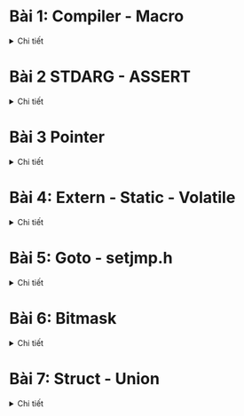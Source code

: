 # Bài 1: Compiler - Macro
<details><summary>Chi tiết</summary>
<p>
	
## Compiler
<details><summary>Chi tiết</summary>   
<p> 
	
Trình biên dịch (compiler) trong C/C++ là công cụ chuyển đổi mã nguồn từ ngôn ngữ lập trình cấp cao (C hoặc C++) sang mã máy hoặc mã thực thi để máy tính có thể hiểu và thực hiện
 ![image](https://github.com/user-attachments/assets/abb9cd9f-07b4-4ebc-a624-dd9db724e8de)
 
 ## 1 Preprocessing (Tiền Xử Lý)

 <details><summary>Chi tiết</summary>   
<p> 

 Tiền xử lý là giai đoạn đầu tiên trong quá trình biên dịch một chương trình C. Nó là một bước quan trọng, diễn ra trước khi mã nguồn C được chuyển đổi thành mã máy. 
 Mục đích chính của tiền xử lý là chuẩn bị mã nguồn cho giai đoạn biên dịch tiếp theo
##  Các công việc chính của tiền xử lý:
Bao gồm các file header: Các chỉ thị như #include <stdio.h> sẽ yêu cầu tiền xử lý đưa toàn bộ nội dung của file header vào mã nguồn tại vị trí của chỉ thị. Các file header thường chứa các khai báo hàm, cấu trúc dữ liệu và các macro được sử dụng trong chương trình.
-***Định nghĩa macro: Các macro là những đoạn mã được đặt tên, cho phép bạn thay thế một đoạn mã bằng một tên ngắn gọn. Ví dụ:#define PI 3.14159
Điều kiện biên dịch: Các chỉ thị như #ifdef, #ifndef, #if, #else, #endif cho phép bạn điều khiển việc biên dịch các đoạn mã khác nhau dựa trên các điều kiện nhất định. Điều này rất hữu ích khi bạn muốn tạo ra các phiên bản khác nhau của một chương trình.

+ #include để chèn nội dung từ các file khác vào mã nguồn.
+ #define, #undef: là một chỉ thị của preprocessor dùng để định nghĩa/hủy định nghĩa macro
+ #if: Kiểm tra điều kiện; nếu đúng, mã bên trong sẽ được biên dịch.
+ #elif: Kiểm tra điều kiện khác nếu #if hoặc #elif trước đó sai.
+ #else: Biên dịch mã nếu tất cả điều kiện trước đó (#if, #elif) đều sai.
+ #ifdef: Biên dịch mã nếu một macro đã được định nghĩa.
+ #ifndef: Kiểm tra xem một đoạn mã hoặc 1 biến đã được định nghĩa chưa, nếu đã được định nghĩa thì sẽ không lặp lại nội dung
+ Xóa bỏ các comment: Tiền xử lý loại bỏ tất cả các comment trong mã nguồn (các dòng bắt đầu bằng // hoặc nằm giữa /* và */).
  
    </p>
</details> 

## 2 Compiler (GCC.g++)
<details><summary>Chi tiết</summary>   
<p> 
  
### Mục đích: Chuyển mã nguồn đã được tiền xử lý thành mã assembly.
### Công việc:
+ Phân tích cú pháp: Kiểm tra xem mã nguồn có tuân thủ đúng cú pháp của ngôn ngữ C hay không.
+ Phân tích ngữ nghĩa: Kiểm tra xem các biểu thức và câu lệnh có ý nghĩa hợp lý hay không.
+ Tạo mã assembly: Chuyển đổi mã nguồn thành mã assembly, một ngôn ngữ cấp thấp hơn, gần với ngôn ngữ máy tính hơn.
### Kết quả: Một file chứa mã assembly (.s).
</p>
</details>

## 3 Assembler (as)
<details><summary>Chi tiết</summary>   
<p> 
	
### Mục đích:
+ Chuyển mã assembly thành mã máy.
### Công việc:
+ Dịch mã assembly: Mỗi dòng lệnh assembly được dịch thành một hoặc nhiều lệnh máy tương ứng.
### Kết quả: 
+ Một file chứa mã máy chưa được liên kết (.o hoặc .obj).
</p>
</details>

## 4 Liên kết (Linking):
<details><summary>Chi tiết</summary>   
<p> 
	
### Mục đích: 
+ Kết hợp các file mã máy (.o hoặc .obj) với các thư viện (static library) để tạo thành một file thực thi hoàn chỉnh.
## Công việc:
+ Giải quyết các tham chiếu: Liên kết các hàm và biến được khai báo trong một file với định nghĩa của chúng trong các file khác hoặc trong thư viện.
+ Tạo file thực thi: Tạo ra một file thực thi (.exe) có thể chạy được trên hệ điều hành.
</p>
</details>

## 2,Macro
<details><summary>Chi tiết</summary>   
<p> 
Hiểu đơn giản thôi thì ***Macro*** là những thứ được định nghĩa trước quá trình Preprocessor diễn ra như: các thư viện được thêm vào #include, hoặc là các định nghĩa được viết vào #define.
+ thư viện **#inlcude** thì hiểu đơn giản đó là một file code khác được dán vào chương trình của mình là mình có thể sử dụng các thứ được viết sẵn trong file code đó ra để sử dụng.
+ **#define** hiểu đơn giản như là thay thế một đoạn code này bằng một cái tên khác cho dễ đọc và dễ hình dung hơn, và giúp chương trình dễ bảo trì.
+ Ngoài #define chúng ta còn có **#undef** dùng để định nghĩa lại các macro đã định nghĩa trước đó.
+ Ngoài ra còn có **#if, #elif, #else** thì nó cũng giống như các lệnh if else sài bình thương thôi, nó sẽ dựa theo các #define đã định nghĩa ở trước đó để thực hiện các điều kiện đúng 
+ Chỉ thị tiền xử lý **#ifdef, #ifndef** được hiểu đơn giản là đã được định nghĩa hoặc là chưa được định nghĩa. Với #ifdef thì nếu một #define trong điều kiện của #ifdef đã được định nghĩa thì nó sẽ thực hiện các câu lệnh trong điều kiện còn không thì chương trình sẽ không thực hiện nữa. Còn với #ifndef thì ngược lại, nếu một #define trong điều kiện của #ifndef chưa được định nghĩa thì nó sẽ thực hiện các câu lệnh trong điều kiện còn nếu đã được định nghĩa rồi thì nó sẽ không thực hiện nữa. Với #ifndef thì được sử dụng như là tránh các lỗi liên quan tới việc chèn thư viện bị trùng nhau trong một file.
+ **Variadic macro** Là một dạng macro cho phép nhận một số lượng biến tham số có thể thay đổi. Giúp định nghĩa các macro có thể xử lý một lượng biến đầu vào khác nhau.
</p>
</details>

 </p>
</details>

</p>
</details>
 

# Bài 2 STDARG - ASSERT
<details><summary>Chi tiết</summary>   
<p>
	
## STDARG (stdarg.h)
<details><summary>Chi tiết</summary>   
<p>
	
**STDARG** là viết tắt của standard argument. Thư viện **stdarg.h**trong C cung cấp một cơ chế để các hàm có thể nhận một số lượng đối số thay đổi. Điều này rất hữu ích khi bạn không biết trước sẽ có bao nhiêu đối số được truyền vào hàm.

#### Các hàm chính trong stdarg.h:

+ va_list: Một kiểu dữ liệu đặc biệt dùng để lưu trữ thông tin về danh sách các đối số biến đổi.
+ va_start: Khởi tạo một đối tượng va_list trước khi truy cập các đối số.
+ va_arg: Truy cập đến một đối số cụ thể trong danh sách đối số biến đổi.
+ va_end: Kết thúc việc sử dụng danh sách đối số biến đổi.
  </p>
</details>

## ASSERT (assert.h)
<details><summary>Chi tiết</summary>   
<p> 
  
**ASSERT** là một macro (một đoạn mã được thay thế bằng một giá trị khác trước khi biên dịch) được sử dụng để kiểm tra các điều kiện giả định trong chương trình. Nếu điều kiện không đúng, chương trình sẽ bị dừng và thông báo lỗi.
#### Cách sử dụng:
```bash
#include <assert.h>

int main() {
    int x = 10;
    assert(x > 0); // Nếu x <= 0, chương trình sẽ dừng và báo lỗi
    // ...
}
```

#### Lợi ích của ASSERT:

+ Phát hiện lỗi sớm: Giúp phát hiện các lỗi trong giai đoạn phát triển.
+ Tăng tính tin cậy của chương trình: Đảm bảo rằng các giả định của chương trình luôn đúng.
+ Tạo ra các đoạn mã rõ ràng hơn: Làm cho mã nguồn dễ đọc và hiểu hơn.
#### Lưu ý:

+ Trong sản xuất: Thường tắt các kiểm tra ASSERT bằng macro NDEBUG để tăng hiệu suất.
ASSERT không thay thế cho việc kiểm tra lỗi đầy đủ: Nó chỉ là một công cụ hỗ trợ.

</p>
</details>

## Kết hợp STDARG và ASSERT
<details><summary>Chi tiết</summary>   
<p> 
  
Chúng ta có thể kết hợp STDARG và ASSERT để kiểm tra tính hợp lệ của các đối số truyền vào hàm có số lượng thay đổi
#### ví dụ 
```bash
void printNumbers(int count, ...) {
    assert(count > 0); // Kiểm tra số lượng đối số phải lớn hơn 0
    // ...
}
```
### Tổng kết:

+ **STDARG** cho phép các hàm có số lượng đối số linh hoạt.
+ **ASSERT** giúp đảm bảo tính đúng đắn của chương trình bằng cách kiểm tra các điều kiện giả định.
+ Kết hợp cả hai giúp tạo ra các hàm mạnh mẽ và đáng tin cậy.
### Khi nào nên sử dụng:

+ **STDARG**: Khi bạn cần viết các hàm có thể nhận một số lượng đối số khác nhau, ví dụ như các hàm in, hàm tính toán tổng.
+ **ASSERT**: Khi bạn muốn kiểm tra các điều kiện quan trọng trong chương trình, đặc biệt là trong giai đoạn phát triển.
### Lưu ý:

+ Việc sử dụng quá nhiều ASSERT có thể làm giảm hiệu suất của chương trình.
+ Nên sử dụng ASSERT một cách có chọn lọc và hợp lý.
</p>
</details>

  </p>
</details>

# Bài 3 Pointer
<details><summary>Chi tiết</summary>   
<p> 
	
	
## khái niệm  
<details><summary>Chi tiết</summary>   
<p>
	
+Trong ngôn ngữ lập trình C, con trỏ (pointer) là một biến chứa địa chỉ bộ nhớ của một biến khác. Việc sử dụng con trỏ giúp chúng ta thực hiện các thao tác trên bộ nhớ một cách linh hoạt hơn
#### Cách khai báo:
+ int *ptr;  // con trỏ đến kiểu int
+ char *ptr_char;  // con trỏ đến kiểu char
+ float *ptr_float;  // con trỏ đến kiểu float
#### Lấy địa chỉ của một biến:
```bash
int x = 10;
int *ptr_x = &x;  // ptr_x giờ đây chứa địa chỉ của x
```
#### Sử dụng con trỏ để truy cập giá trị:
```bash
int y = *ptr_x;  // y sẽ bằng giá trị của x
```
Kích thước của con trỏ sẽ phụ thuộc kiến trúc máy tính và trình biên dịch. Ta có thể dùng sizeof() để kiểm tra kích thước của con trỏ:
```bash
#include <stdio.h>

int main() {
    int *ptr;
    printf("Size of pointer: %lu bytes\n", sizeof(ptr));
    return 0;
}
```
Ví dụ:
```bash
#include <stdio.h>
void swap(int *a, int *b)
{
    int tmp = *a;
    *a = *b;
    *b = tmp;

}

int main()
{
   int a = 10, b = 20;
   swap(&a, &b);

   printf("value a is: %d\n", a);
   printf("value b is: %d\n", b);

    return 0;
}
```
</p>
</details>

## Các loại pointer:
<details><summary>Chi tiết</summary>   
<p> 
  
#### Void pointer:
Void pointer thường dùng để trỏ để tới bất kỳ địa chỉ nào mà không cần biết tới kiểu dữ liệu của giá trị tại địa chỉ đó.

```bash

void *ptr_void;

```

	Ví dụ:
 ```bash
#include <stdio.h>
#include <stdlib.h>

int main() {
   
    int value = 5;
    double test = 15.7;
    char letter = 'A';
   
    void *ptr = &value;
    printf("value is: %d\n", *(int*)(ptr));

    ptr = &test;
    printf("value is: %f\n", *(double*)(ptr));

    ptr = &letter;
    printf("value is: %c\n", *(char*)(ptr));
   
    return 0;
}

```

#### Pointer to Constant:
	Định nghĩa một con trỏ không thể thay đổi giá trị tại địa chỉ mà nó trỏ đến thông qua dereference nhưng giá trị tại địa chỉ đó có thể thay đổi.
 
	+ Ví dụ:
  ```bash
#include <stdio.h>
#include <stdlib.h>

int main() {
    
    int value = 5;
    int const *ptr_const = &value;

    //*ptr_const = 7; // wrong
    //ptr_const++; // right
    
    printf("value: %d\n", *ptr_const);

    value = 9;
    printf("value: %d\n", *ptr_const);

    return 0;
}
```
#### Constant Pointer:
	Định nghĩa một con trỏ mà giá trị nó trỏ đến (địa chỉ ) không thể thay đổi. Tức là khi con trỏ này được khởi tạo thì nó sẽ không thể trỏ tới địa chỉ khác.
```bash 
#include <stdio.h>
#include <stdlib.h>


int main() {
    
    int value = 5;
    int test = 15;
    int *const const_ptr = &value;

    printf("value: %d\n", *const_ptr);

    *const_ptr = 7;
    printf("value: %d\n", *const_ptr);

    //const_ptr = &test; // wrong
    
    return 0;
}

```


#### Function pointer:
+ Pointer to function (con trỏ hàm) là một biến mà giữ địa chỉ của một hàm. Có nghĩa là, nó trỏ đến vùng nhớ trong bộ nhớ chứa mã máy của hàm được định nghĩa trong chương trình.
+ Trong ngôn ngữ lập trình C, con trỏ hàm cho phép bạn truyền một hàm như là một đối số cho một hàm khác, lưu trữ địa chỉ của hàm trong một cấu trúc dữ liệu, hoặc thậm chí truyền hàm như một giá trị trả về từ một hàm khác.
  
```bash   
Ví dụ:
#include <stdio.h>

// Hàm mẫu 1
void greetEnglish() {
    printf("Hello!\n");
}

// Hàm mẫu 2
void greetFrench() {
    printf("Bonjour!\n");
}

int main() {
    // Khai báo con trỏ hàm
    void (*ptrToGreet)();

    // Gán địa chỉ của hàm greetEnglish cho con trỏ hàm
    ptrToGreet = greetEnglish;

    // Gọi hàm thông qua con trỏ hàm
    (*ptrToGreet)();  // In ra: Hello!

    // Gán địa chỉ của hàm greetFrench cho con trỏ hàm
    ptrToGreet = greetFrench;

    // Gọi hàm thông qua con trỏ hàm
    (*ptrToGreet)();  // In ra: Bonjour!

    return 0;
}

```

	
	Trong ví dụ này, ptrToGreet là một con trỏ hàm có thể trỏ đến các hàm greetEnglish và greetFrench. Việc này giúp linh hoạt trong việc chọn và sử dụng hàm tương ứng tại thời điểm chạy.
```bash  
	Ví dụ 2:
#include <stdio.h>

void sum(int a, int b)
{
    printf("Sum of %d and %d is: %d\n",a,b, a+b);
}

void subtract(int a, int b)
{
    printf("Subtract of %d by %d is: %d \n",a,b, a-b);
    
}

void multiple(int a, int b)
{
    printf("Multiple of %d and %d is: %d \n",a,b, a*b );
    
}

void divide(int a, int b)
{
    if (b == 0)
    {
        printf("Mau so phai khac 0\n");
        return;
    }
    
    printf("%d divided by %d is: %f \n",a,b, (double)a / (double)b);
    
}

void calculator(void (*ptr)(int a, int b), int a, int b)
{
    printf("Program calculate: \n");
    ptr(a,b);
}

int main()
{
    void (*ptrToFunc)(int,int);
    ptrToFunc = &divide;

    calculator(ptrToFunc,5,2);

    return 0;
}

```

	
**ptrToFunc** là một con trỏ hàm trỏ đến các hàm sum, subtract, multiple, divide. **Hàm calculator** với 3 tham số truyền vào là: con trỏ hàm, a, b, và sẽ call function mà con trỏ đang trỏ tới và truyền vào 2 tham số a và b.
#### Pointer to pointer:
**Con trỏ đến con trỏ (Pointer to Pointer)** là một kiểu dữ liệu trong ngôn ngữ lập trình cho phép bạn lưu trữ địa chỉ của một con trỏ. Con trỏ đến con trỏ cung cấp một cấp bậc trỏ mới, cho phép bạn thay đổi giá trị của con trỏ gốc. Cấp bậc này có thể hữu ích trong nhiều tình huống, đặc biệt là khi bạn làm việc với các hàm cần thay đổi giá trị của con trỏ.
```bash 
	Ví dụ:
#include <stdio.h>

int main() {
    int value = 42;
    int *ptr1 = &value;  // Con trỏ thường trỏ đến một biến

    int **ptr2 = &ptr1;  // Con trỏ đến con trỏ

    printf("Value: %d\n", **ptr2);

    return 0;
}
```



**Trong ví dụ này:**
+ ptr1 là một con trỏ thường trỏ đến biến value.
+ ptr2 là một con trỏ đến con trỏ, trỏ đến địa chỉ của ptr1.
+ Khi sử dụng **ptr2, chúng ta có thể truy cập giá trị của biến value.
+	Ứng dụng phổ biến trong cấp phát động mảng hai chiều:
 ```bash 
#include <stdio.h>
#include <stdlib.h>

void allocate2DArray(int ***arr, int rows, int columns) {
    // Cấp phát bộ nhớ cho mảng con trỏ
    *arr = (int**)malloc(rows * sizeof(int*));

    // Cấp phát bộ nhớ cho mỗi hàng
    for (int i = 0; i < rows; ++i) {
        (*arr)[i] = (int*)malloc(columns * sizeof(int));
    }
}

void initialize2DArray(int ***arr, int rows, int columns) {
    // Gán giá trị cho mảng 2D
    for (int i = 0; i < rows; ++i) {
        for (int j = 0; j < columns; ++j) {
            (*arr)[i][j] = i * columns + j + 1;
        }
    }
}

void print2DArray(int **arr, int rows, int columns) {
    // In ra giá trị của mảng 2D
    for (int i = 0; i < rows; ++i) {
        for (int j = 0; j < columns; ++j) {
            printf("%4d ", arr[i][j]);
        }
        printf("\n");
    }
}

void free2DArray(int ***arr, int rows) {
    // Giải phóng bộ nhớ của mảng 2D
    for (int i = 0; i < rows; ++i) {
        free((*arr)[i]);
    }
    free(*arr);
}

int main() {
    int rows = 3, columns = 4;
    int **matrix;

    // Cấp phát bộ nhớ cho mảng 2D
    allocate2DArray(&matrix, rows, columns);

    // Khởi tạo giá trị cho mảng 2D
    initialize2DArray(&matrix, rows, columns);

    // In ra giá trị của mảng 2D
    printf("2D Array:\n");
    print2DArray(matrix, rows, columns);

    // Giải phóng bộ nhớ của mảng 2D
    free2DArray(&matrix, rows);

    return 0;
}

```

#### NULL pointer:
**Null** Pointer là một con trỏ không trỏ đến bất kỳ đối tượng hoặc vùng nhớ cụ thể nào. Trong ngôn ngữ lập trình C, một con trỏ có thể được gán giá trị NULL để biểu diễn trạng thái null.
```bash 
	Ví dụ:
#include <stdio.h>

int main() {
    int *ptr = NULL;  // Gán giá trị NULL cho con trỏ

    if (ptr == NULL) {
        printf("Pointer is NULL\n");
    } else {
        printf("Pointer is not NULL\n");
    }

    return 0;
}
```
**Trong ví dụ này:**
+ Con trỏ ptr được khai báo và được gán giá trị NULL.
+ Một điều kiện kiểm tra xem con trỏ có trỏ đến một đối tượng nào đó hay không.
+ Nếu con trỏ bằng NULL, chương trình in ra "Pointer is NULL", ngược lại nếu con trỏ không bằng NULL, chương trình in ra "Pointer is not NULL".
+ Sử dụng null pointer thường hữu ích để kiểm tra xem một con trỏ đã được khởi tạo và có trỏ đến một vùng nhớ hợp lệ chưa. Tránh dereferencing (sử dụng giá trị mà con trỏ trỏ đến) một null pointer là quan trọng để tránh lỗi chương trình.
</p>
</details>

</p>
</details>

# Bài 4: Extern - Static - Volatile
<details><summary>Chi tiết</summary>   
<p> 
  
## Extern
<details><summary>Chi tiết</summary>   
<p> 
	
**Khái niệm Extern trong ngôn ngữ lập trình C** được sử dụng để thông báo rằng một biến hoặc hàm đã được khai báo ở một nơi khác trong chương trình hoặc trong một file nguồn khác. Điều này giúp chương trình hiểu rằng biến hoặc hàm đã được định nghĩa và sẽ được sử dụng từ một vị trí khác, giúp quản lý sự liên kết giữa các phần khác nhau của chương trình hoặc giữa các file nguồn.
	**Ví dụ:**
 ```bash 
	File main.c
#include <stdio.h>

int value = 90;

extern void display();

int main()

{
	printf("hello\n");
	display();
}


	File other.c
#include <stdio.h>

extern int value;
void display()
{
	printf("value: %d\n", value);
}

```
#### Ứng dụng:
**Chia sẻ biến và hàm giữa các file nguồn:**
+ Extern cho phép bạn chia sẻ biến và hàm giữa nhiều file nguồn trong một chương trình.
+ Điều này hữu ích khi bạn muốn tách chương trình thành các phần nhỏ để quản lý dễ dàng hơn.
+ Chia sẻ biến và hàm giữa các module hoặc thư viện:
+ Extern có thể được sử dụng để kết nối các module hoặc thư viện trong một dự án lớn.
**Khai báo hàm trong trường hợp định nghĩa sau:**
Nếu bạn muốn sử dụng một hàm trước khi nó được định nghĩa trong mã nguồn, bạn có thể sử dụng extern để khai báo hàm.
**Biến toàn cục giữa các tệp nguồn:**
Khi có một biến toàn cục được sử dụng trong nhiều file nguồn, extern giúp các file nguồn biết về sự tồn tại của biến đó.
**Chia sẻ hằng số giữa các file nguồn:**
Nếu bạn có một hằng số được sử dụng ở nhiều nơi, bạn có thể sử dụng extern để chia sẻ giá trị của hằng số đó giữa các file nguồn.

</p>
</details>

### Static
<details><summary>Chi tiết</summary>   
<p> 
	
**Static local variables**
Khi static được sử dụng với local variables (biến cục bộ - khai báo biến trong một hàm), nó giữ giá trị của biến qua các lần gọi hàm và giữ phạm vi của biến chỉ trong hàm đó.
#### Ví dụ:
```bash 
#include <stdio.h>

void exampleFunction() {
    static int count = 0;  // Biến static giữ giá trị qua các lần gọi hàm
    count++;
    printf("Count: %d\n", count);
}

int main() {
    exampleFunction();  // In ra "Count: 1"
    exampleFunction();  // In ra "Count: 2"
    exampleFunction();  // In ra "Count: 3"
    return 0;
}
```

#### Ứng dụng:
+ Lưu trữ trạng thái giữa các lần gọi hàm: Sử dụng biến static để theo dõi trạng thái trạng thái giữa các lần gọi hàm mà không cần sử dụng biến toàn cục.
Static global variables
+ Khi static được sử dụng với global variables ( biến toàn cục - khai báo biến bên ngoài hàm), nó hạn chế phạm vi của biến đó chỉ trong file nguồn hiện tại.
	#### Ví dụ:
```bash
	File main.c
#include <stdio.h>

extern void display();
//extern int s_g_value;
extern int g_value;

int main()
{
	printf("hello\n");
	g_value = 40;
	
	display();

	return 0;
}




	File other.c:
#include <stdio.h>

int g_value = 30;
static int s_g_value = 20;


void display()
{
	printf("static global value: %d\n", s_g_value);
	printf("global value: %d\n", g_value);
}

```
### Static trong class
Khi một thành viên của lớp được khai báo là static, nó thuộc về lớp chứ không thuộc về các đối tượng cụ thể của lớp đó. Các đối tượng của lớp sẽ chia sẻ cùng một bản sao của thành viên static, và nó có thể được truy cập mà không cần tạo đối tượng. Nó thường được sử dụng để lưu trữ dữ liệu chung của tất cả đối tượng.
#### Ví dụ:
```bash
#include <iostream>

typedef enum
{
    red = 0,
    blue,
    green,
    purple,
    black,
    yellow
} Pen_Color;

void print_color_pen(Pen_Color color)
{
    switch (color)
    {
    case red:
        std::cout << "Red\n";
        break;
    case blue:
        std::cout << "Blue\n";
        break;
    case green:
        std::cout << "Green\n";
        break;
    
    default:
        break;
    }
}


class PEN
{
public:
    Pen_Color pen_color;
    static int pen_length;

    PEN(Pen_Color color);
    Pen_Color get_color()
    {
        return pen_color;
    }
    void set_length(int length)
    {
        pen_length = length;
    }
};

int PEN::pen_length;

PEN::PEN(Pen_Color color)
{
    pen_color = color;
    pen_length = 10;
}


int main(int argc, char const *argv[])
{
    PEN blue_pen(blue);
    PEN red_pen(red);
    PEN green_pen(green);

    blue_pen.set_length(9);

    std::cout << "Color: ";
    print_color_pen(blue_pen.get_color());
    std::cout << "Length: " << blue_pen.pen_length << '\n';

    std::cout << "Color: ";
    print_color_pen(red_pen.get_color());
    std::cout << "Length: " << red_pen.pen_length << '\n';

    std::cout << "Color: ";
    print_color_pen(green_pen.get_color());
    std::cout << "Length: " << green_pen.pen_length << '\n';

    return 0;
}

```

</p>
</details>

## Volatile
<details><summary>Chi tiết</summary>   
<p> 
  
	Từ khóa volatile trong ngôn ngữ lập trình C được sử dụng để báo hiệu cho trình biên dịch rằng một biến có thể thay đổi ngẫu nhiên, ngoài sự kiểm soát của chương trình. Việc này ngăn chặn trình biên dịch tối ưu hóa hoặc xóa bỏ các thao tác trên biến đó, giữ cho các thao tác trên biến được thực hiện như đã được định nghĩa.
#### Ví dụ:


### Register
	Trong ngôn ngữ lập trình C, từ khóa register được sử dụng để chỉ ra ý muốn của lập trình viên rằng một biến được sử dụng thường xuyên và có thể được lưu trữ trong một thanh ghi máy tính, chứ không phải trong bộ nhớ RAM. Việc này nhằm tăng tốc độ truy cập. Tuy nhiên, lưu ý rằng việc sử dụng register chỉ là một đề xuất cho trình biên dịch và không đảm bảo rằng biến sẽ được lưu trữ trong thanh ghi. Trong thực tế, trình biên dịch có thể quyết định không tuân thủ lời đề xuất này.
#### Ví dụ:
```bash
#include <stdio.h>
#include <time.h>

int main() {
    // Lưu thời điểm bắt đầu
    clock_t start_time = clock();

    // Đoạn mã của chương trình
    for (int i = 0; i < 1000000; ++i) {
        // Thực hiện một số công việc bất kỳ
    }

    // Lưu thời điểm kết thúc
    clock_t end_time = clock();

    // Tính thời gian chạy bằng miligiây
    double time_taken = ((double)(end_time - start_time)) / CLOCKS_PER_SEC;

    printf("Thoi gian chay cua chuong trinh: %f giay\n", time_taken);

    return 0;
}

```
</p>
</details>

</p>
</details>

# Bài 5: Goto - setjmp.h
<details><summary>Chi tiết</summary>   
<p> 
  
## Goto trong C
<details><summary>Chi tiết</summary>   
<p> 
  
**“ goto ”** là một từ khóa trong ngôn ngữ lập trình C, cho phép chương trình nhảy đến một nhãn (label) đã được đặt trước đó trong cùng một hàm. Mặc dù nó cung cấp khả năng kiểm soát flow của chương trình, nhưng việc sử dụng goto thường được xem là không tốt vì nó có thể làm cho mã nguồn trở nên khó đọc và khó bảo trì.

#### Ví dụ:
```bash
#include <stdio.h>

int main() {
    int i = 0;

    // Đặt nhãn
    start:
        if (i >= 5) {
            goto end;  // Chuyển control đến nhãn "end"
        }

        printf("%d ", i);
        i++;

        goto start;  // Chuyển control đến nhãn "start"

    // Nhãn "end"
    end:
        printf("\n");

    return 0;
}

 ```

+ Trong ví dụ này, goto được sử dụng để tạo một vòng lặp đơn giản. Khi i đạt đến giá trị 5, control sẽ chuyển đến nhãn "end" và kết thúc chương trình.
+ Việc sử dụng goto có thể làm cho mã nguồn trở nên khó bảo trì và khó đọc. Nhiều lập trình viên và chuẩn coding conventions không khuyến khích sử dụng goto nếu có cách thức khác để thực hiện logic. Thay vào đó, sử dụng các cấu trúc kiểm soát vòng lặp (for, while, do-while) và cấu trúc điều kiện (if, else) để viết mã nguồn dễ đọc và bảo trì hơn. 
+ Mặc dù sử dụng goto không được khuyến khích trong phần lớn các trường hợp vì nó có thể làm tăng khả năng phức tạp và khó bảo trì của mã nguồn, nhưng có một số tình huống cụ thể mà việc sử dụng goto có thể được coi là hợp lý:
#### Thoát khỏi nhiều cấp độ vòng lặp
	Trong một số trường hợp, việc thoát khỏi nhiều cấp độ vòng lặp có thể trở nên phức tạp nếu sử dụng cấu trúc kiểm soát vòng lặp thông thường. Trong tình huống như vậy, goto có thể được sử dụng để dễ dàng thoát khỏi nhiều cấp độ vòng lặp.
	**Ví dụ:**
 ```bash
for (int i = 0; i < 10; ++i) {
    for (int j = 0; j < 10; ++j) {
        if (some_condition(i, j)) {
            goto exit_loops;
        }
    }
}

exit_loops:

 ```


#### Xử lý lỗi và giải phóng bộ nhớ
	Trong trường hợp xử lý lỗi, có thể sử dụng goto để dễ dàng giải phóng bộ nhớ đã được cấp phát trước khi thoát khỏi hàm.
```bash
void process_data() {
    int *data = malloc(sizeof(int) * 100);
    if (data == NULL) {
        goto cleanup;
    }

    // Xử lý dữ liệu ở đây

    cleanup:
    free(data);
}
```



#### Implement Finite State Machines (FSM)
	Trong một số trường hợp, đặc biệt là khi triển khai Finite State Machines, goto có thể được sử dụng để chuyển đến các trạng thái khác nhau một cách dễ dàng.
 ```bash
switch (current_state) {
    case STATE_A:
        // Xử lý State A
        if (condition) {
            goto STATE_B;
        }
        break;

    case STATE_B:
        // Xử lý State B
        break;
}

 ```
</p>
</details>

## Thư viện setjmp.h
<details><summary>Chi tiết</summary>   
<p> 
  
**setjmp.h** là một thư viện trong ngôn ngữ lập trình C, cung cấp hai hàm chính là setjmp và longjmp. Cả hai hàm này thường được sử dụng để thực hiện xử lý ngoại lệ trong C, mặc dù nó không phải là một cách tiêu biểu để xử lý ngoại lệ trong ngôn ngữ này.
**Ví dụ:**
```bash
#include <stdio.h>
#include <setjmp.h>

jmp_buf buffer;

void risky_function() {
    printf("Entering risky_function\n");
    
    // Thiết lập điểm cho việc "quay lại"
    if (setjmp(buffer) != 0) {
        printf("Exiting risky_function due to longjmp\n");
        return;
    }

    // Mô phỏng một tình huống lỗi
    int error_condition = 1;
    if (error_condition) {
        printf("Error detected in risky_function\n");
        longjmp(buffer, 1);  // "Quay lại" tới điểm đã được thiết lập bởi setjmp
    }

    printf("Exiting risky_function normally\n");
}

int main() {
    printf("Starting main\n");
    risky_function();
    printf("Back in main after risky_function\n");

    return 0;
}
 ```


Trong ví dụ này, setjmp được sử dụng để thiết lập một điểm, và longjmp được sử dụng để "quay lại" điểm đã được thiết lập đó khi một tình huống lỗi được phát hiện trong hàm risky_function.

</p>
</details>

</p>
</details>

# Bài 6: Bitmask
<details><summary>Chi tiết</summary>   
<p> 
	
## Khái niệm cơ bản
<details><summary>Chi tiết</summary>   
<p> 
	Bitmask là một kỹ thuật sử dụng các bit để lưu trữ và thao tác với các cờ (flags) hoặc trạng thái. Có thể sử dụng bitmask để đặt, xóa và kiểm tra trạng thái của các bit cụ thể trong một từ (word).
	Bitmask thường được sử dụng để tối ưu hóa bộ nhớ, thực hiện các phép toán logic trên một cụm bit, và quản lý các trạng thái, quyền truy cập, hoặc các thuộc tính khác của một đối tượng.
</p>
</details>

## Các toán tử bitwise
<details><summary>Chi tiết</summary>   
<p>
	
### AND bitwise ( & )
Dùng để thực hiện phép AND bitwise giữa từng cặp bit của hai số. Kết quả là 1 nếu cả hai bit tương ứng đều là 1, ngược lại là 0.
**Ví dụ:**
int result = num1 & num2;

### OR bitwise ( | )
Dùng để thực hiện phép OR bitwise giữa từng cặp bit của hai số. Kết quả là 1 nếu có hơn một bit tương ứng là 1.
**Ví dụ:**
int result = num1 | num2;




### XOR bitwise
Dùng để thực hiện phép XOR bitwise giữa từng cặp bit của hai số. Kết quả là 1 nếu chỉ một trong hai bit tương ứng là 1.
**Ví dụ:**
int result = num1 ^ num2;


### NOT bitwise
Dùng để thực hiện phép NOT bitwise trên từng bit của một số. Kết quả là bit đảo ngược của số đó.
**Ví dụ:**
int result = ~num;


### Shift left và Shift right
+ Dùng để di chuyển bit sang trái hoặc sang phải.
+ Trong trường hợp <<, các bit ở bên phải sẽ được dịch sang trái, và các bit trái cùng sẽ được đặt giá trị 0.
+ Trong trường hợp >>, các bit ở bên trái sẽ được dịch sang phải, và các bit phải cùng sẽ được đặt giá trị 0 hoặc 1 tùy thuộc vào giá trị của bit cao nhất (bit dấu).
	**Ví dụ:**
+ int resultLeftShift = num << shiftAmount;
+ int resultRightShift = num >> shiftAmount;




	**Một số ví dụ và ứng dụng:**
```bash
  
#include <stdio.h>
#include <stdint.h>


#define GENDER        1 << 0  // Bit 0: Giới tính (0 = Nữ, 1 = Nam)
#define TSHIRT        1 << 1  // Bit 1: Áo thun (0 = Không, 1 = Có)
#define HAT           1 << 2  // Bit 2: Nón (0 = Không, 1 = Có)
#define SHOES         1 << 3  // Bit 3: Giày (0 = Không, 1 = Có)
// Tự thêm 5 tính năng khác
#define FEATURE1      1 << 4  // Bit 4: Tính năng 1
#define FEATURE2      1 << 5  // Bit 5: Tính năng 2
#define FEATURE3      1 << 6  // Bit 6: Tính năng 3
#define FEATURE4      1 << 7  // Bit 7: Tính năng 4

void enableFeature(uint8_t *features, uint8_t feature) {
    *features |= feature;
}

void disableFeature(uint8_t *features, uint8_t feature) {
    *features &= ~feature;
}


int isFeatureEnabled(uint8_t features, uint8_t feature) {
    return (features & feature) != 0;
}

void listSelectedFeatures(uint8_t features) {
    printf("Selected Features:\n");

    if (features & GENDER) {
        printf("- Gender\n");
    }
    if (features & TSHIRT) {
        printf("- T-Shirt\n");
    }
    if (features & HAT) {
        printf("- Hat\n");
    }
    if (features & SHOES) {
        printf("- Shoes\n");
    }
    // Thêm các điều kiện kiểm tra cho các tính năng khác
}

void removeFeatures(uint8_t *features, uint8_t unwantedFeatures) {
    *features &= ~unwantedFeatures;
}



int main() {
    uint8_t options = 0;

    // Thêm tính năng 
    enableFeature(&options, GENDER | TSHIRT | HAT);

    removeFeatures(&options, TSHIRT);

    // Liệt kê các tính năng đã chọn
    listSelectedFeatures(options);
    
    return 0;
}

```
#### Ví dụ 2:
```bash
#include <stdio.h>

#define LED1 1 << 0 // 0001
#define LED2 1 << 1 // 0010
#define LED3 1 << 2 // 0100
#define LED4 1 << 3 // 1000


void enableLED(unsigned int *GPIO_PORT, unsigned int LED) {
    *GPIO_PORT |= LED;
}

void disableLED(unsigned int *GPIO_PORT, unsigned int LED) {
    *GPIO_PORT &= ~LED;
}


int main() {
    unsigned int GPIO_PORT = 0; // Giả sử là biến điều khiển cổng GPIO

    // Bật LED1 và LED3
    enableLED(&GPIO_PORT, LED1 | LED3);
    if (GPIO_PORT & LED1 )
    {
        printf("LED1 is on\n");
    }

    if (GPIO_PORT & LED2)
    {
        printf("LED2 is on\n");
    }

    if (GPIO_PORT & LED3)
    {
        printf("LED3 is on\n");
    }
    
    // Tắt LED1 và bật LED2
    disableLED(&GPIO_PORT, LED1);
    enableLED(&GPIO_PORT, LED2);

    if (GPIO_PORT & LED1 )
    {
        printf("LED1 is on\n");
    }

    if (GPIO_PORT & LED2)
    {
        printf("LED2 is on\n");
    }

    if (GPIO_PORT & LED3)
    {
        printf("LED3 is on\n");
    }

    // Cập nhật trạng thái của GPIO_PORT tương ứng với hardware

    return 0;
}
```


**Ví dụ 3:**
 ```bash
#include <stdio.h>
#include <stdint.h>

#define ENABLE 1
#define DISABLE 0

typedef struct {
    uint8_t LED1 : 1;
    uint8_t LED2 : 1;
    uint8_t LED3 : 1;
    uint8_t LED4 : 1;
    uint8_t LED5 : 1;
    uint8_t LED6 : 1;
    uint8_t LED7 : 1;
    uint8_t LED8 : 1;
} LEDStatus;



int main() {
    LEDStatus ledStatus = {.LED7 = ENABLE};

    // Bật LED 1 và 3
    ledStatus.LED1 = ENABLE;
    ledStatus.LED3 = ENABLE;

    // Kiểm tra trạng thái của LED 1
    if (ledStatus.LED1) {
        printf("LED1 is on\n");
    }


    return 0;
}

```



**Ví dụ 4:**
 ```bash
#include <stdio.h>
#include <stdint.h>
#define COLOR_RED 0
#define COLOR_BLUE 1
#define COLOR_BLACK 2
#define COLOR_WHITE 3
#define POWER_100HP 0
#define POWER_150HP 1
#define POWER_200HP 2
#define ENGINE_1_5L 0
#define ENGINE_2_0L 1

typedef uint8_t CarColor;
typedef uint8_t CarPower;
typedef uint8_t CarEngine;



#define SUNROOF_MASK 1 << 0     // 0001
#define PREMIUM_AUDIO_MASK 1 << 1 // 0010
#define SPORTS_PACKAGE_MASK 1 << 2 // 0100
// Thêm các bit masks khác tùy thuộc vào tùy chọn


typedef struct {
    uint8_t additionalOptions : 3; // 3 bits cho các tùy chọn bổ sung
    CarColor color : 2;
    CarPower power : 2;
    CarEngine engine : 1;
    
} CarOptions;



void configureCar(CarOptions *car, CarColor color, CarPower power, CarEngine engine, uint8_t options) {
    car->color = color;
    car->power = power;
    car->engine = engine;
    car->additionalOptions = options;
}

void setOption(CarOptions *car, uint8_t optionMask) {
    car->additionalOptions |= optionMask;
}

void unsetOption(CarOptions *car, uint8_t optionMask) {
    car->additionalOptions &= ~optionMask;
}


void displayCarOptions(const CarOptions car) {
    const char *colors[] = {"Red", "Blue", "Black", "White"};
    const char *powers[] = {"100HP", "150HP", "200HP"};
    const char *engines[] = {"1.5L", "2.0L"};

    printf("Car Configuration: \n");
    printf("Color: %s\n", colors[car.color]);
    printf("Power: %s\n", powers[car.power]);
    printf("Engine: %s\n", engines[car.engine]);
    printf("Sunroof: %s\n", (car.additionalOptions & SUNROOF_MASK) ? "Yes" : "No");
    printf("Premium Audio: %s\n", (car.additionalOptions & PREMIUM_AUDIO_MASK) ? "Yes" : "No");
    printf("Sports Package: %s\n", (car.additionalOptions & SPORTS_PACKAGE_MASK) ? "Yes" : "No");
}

int main() {
    CarOptions myCar = {COLOR_BLACK, POWER_150HP, ENGINE_2_0L};

    setOption(&myCar, SUNROOF_MASK);
    setOption(&myCar, PREMIUM_AUDIO_MASK);
    
    displayCarOptions(myCar);

    unsetOption(&myCar, PREMIUM_AUDIO_MASK); 
    displayCarOptions(myCar);

    printf("size of my car: %d\n", sizeof(CarOptions));

    return 0;
}

```
</p>
</details>

</p>
</details>

# Bài 7: Struct - Union
<details><summary>Chi tiết</summary>   
<p>
	
## Struct
<details><summary>Chi tiết</summary>   
<p> 	
Trong ngôn ngữ lập trình C, **struct** là một cấu trúc dữ liệu cho phép lập trình viên tự định nghĩa một kiểu dữ liệu mới bằng cách nhóm các biến có các kiểu dữ liệu khác nhau lại với nhau. struct cho phép tạo ra một thực thể dữ liệu lớn hơn và có tổ chức hơn từ các thành viên (members) của nó.
	
```bash
Cú pháp:
 
struct TenStruct {
    kieuDuLieu1 thanhVien1;
    kieuDuLieu2 thanhVien2;
    // ...
};
```


**Ví dụ:**
```bash
struct Point {
    int x;
    int y;
};

```


**Thành Viên (Member):** Mỗi biến trong struct được gọi là một thành viên hoặc trường. Trong ví dụ struct Point, x và y là các thành viên của Point.
**Khởi Tạo và Truy Cập Thành Viên:**
+ Để khởi tạo một biến thuộc kiểu struct, bạn sử dụng cú pháp như sau:
  
```bash
struct Point p1 = {10, 20};
 ```
+ Để truy cập các thành viên, bạn sử dụng toán tử ( . ):
  
```bash 
printf("X coordinate: %d\n", p1.x);
 ```

+ Sử Dụng Tham Số Trong Hàm:
	Bạn có thể truyền một biến thuộc kiểu struct như một tham số cho một hàm.
```bash 
void printPoint(struct Point p) {
    printf("(%d, %d)\n", p.x, p.y);
}
```



### Truyền Con Trỏ đến Struct:
Bạn có thể truyền con trỏ đến struct như một tham số cho một hàm, cho phép thay đổi giá trị của struct bên trong hàm.
```bash
void updatePoint(struct Point* p, int newX, int newY) {
    p->x = newX;
    p->y = newY;
}

```
### Sử Dụng typedef để Tạo Bí Danh:
Bạn có thể sử dụng typedef để tạo bí danh cho struct, giúp rút ngắn cú pháp khi khai báo biến.
```bash
typedef struct Point {
    int x;
    int y;
} Point;



Sau đó, bạn có thể khai báo biến như sau:
```bash
Point p1 = {10, 20};

```
**struct** giúp tổ chức dữ liệu một cách hiệu quả và làm cho mã nguồn trở nên dễ đọc và bảo trì hơn.
</p>
</details>

## Union
<details><summary>Chi tiết</summary>   
<p> 
Trong ngôn ngữ lập trình C, union là một cấu trúc dữ liệu giúp lập trình viên kết hợp nhiều kiểu dữ liệu khác nhau vào một cùng một vùng nhớ. Mục đích chính của union là tiết kiệm bộ nhớ bằng cách chia sẻ cùng một vùng nhớ cho các thành viên của nó. Điều này có nghĩa là, trong một thời điểm, chỉ một thành viên của union có thể được sử dụng.
	
**Cú pháp định nghĩa union trong C như sau:**

```bash
union TenUnion {
    kieuDuLieu1 thanhVien1;
    kieuDuLieu2 thanhVien2;
    // ...
};
```



#### Ví dụ:
```bash
union Data {
    int i;
    float f;
    char str[20];
};
```



+ Trong đoạn mã trên, union Data định nghĩa một kiểu dữ liệu mới có ba thành viên là i (kiểu int), f (kiểu float), và str (mảng kiểu char).
**Các khái niệm chính của union trong C bao gồm:**
**Tiết kiệm bộ nhớ:**
+ union tiết kiệm bộ nhớ bằng cách chia sẻ cùng một vùng nhớ cho các thành viên. Kích thước của union là kích thước của thành viên lớn nhất.
+ Truy cập thành viên:
+ Bạn truy cập các thành viên của union bằng cách sử dụng toán tử . như struct.
```bash
union Data data;
data.i = 10;
printf("Value of i: %d\n", data.i);

```
+ Sử dụng trong các tình huống đặc biệt
+ **union** thường được sử dụng khi bạn có một biến có thể chứa một trong các kiểu dữ liệu khác nhau và bạn chỉ cần sử dụng một kiểu dữ liệu tại một thời điểm.
```bash
union Value {
    int intValue;
    float floatValue;
    char stringValue[20];
};

```
**Biểu diễn dữ liệu tương đồng**
	Khi bạn có các dữ liệu có ý nghĩa tương đồng nhưng có kiểu dữ liệu khác nhau, union giúp bạn biểu diễn chúng một cách hiệu quả.
```bash
union Measurement {
    int height;
    float depth;
    double distance;
};
 ```



**Lưu trữ dữ liệu tạm thời**
	**union** có thể được sử dụng để lưu trữ dữ liệu tạm thời khi bạn cần một biến có thể chứa một trong các kiểu dữ liệu khác nhau tùy thuộc vào tình huống.
 ```bash
union TemporaryData {
    int intValue;
    float floatValue;
    char stringValue[20];
};
```

+ Lưu ý rằng khi sử dụng union, cần phải kiểm soát rất cẩn thận để tránh những lỗi gây ra bởi việc truy cập vào thành viên không hợp lệ, vì bạn chỉ nên đọc giá trị của thành viên bạn đã ghi vào gần đây nhất.

</p>
</details>

</p>
</details>





 



